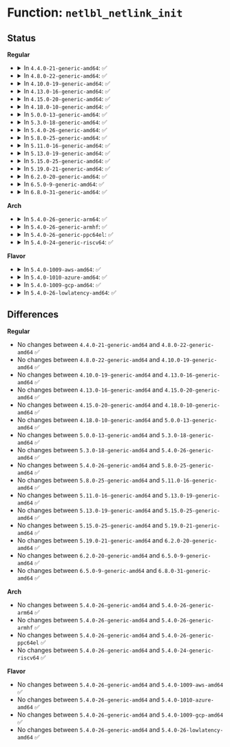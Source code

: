 # Function: <code>netlbl_netlink_init</code>

## Status
<b>Regular</b>
<ul>
<li>
<details>
<summary>In <code>4.4.0-21-generic-amd64</code>: ✅</summary>

```c
int netlbl_netlink_init()
```

```json
{
  "name": "netlbl_netlink_init",
  "collision_type": "Unique Global",
  "inline_type": "No",
  "funcs": [
    {
      "addr": 18446744071595354595,
      "name": "netlbl_netlink_init",
      "external": true,
      "loc": "net/netlabel/netlabel_user.c:62",
      "file": "net/netlabel/netlabel_user.c",
      "inline": "seen, unknown",
      "caller_inline": [],
      "caller_func": [
        "net/netlabel/netlabel_kapi.c:netlbl_init"
      ]
    }
  ],
  "symbols": [
    {
      "addr": 18446744071595354595,
      "name": "netlbl_netlink_init",
      "section": ".init.text",
      "bind": "STB_GLOBAL",
      "size": 29
    }
  ]
}
```
</details>
</li>
<li>
<details>
<summary>In <code>4.8.0-22-generic-amd64</code>: ✅</summary>

```c
int netlbl_netlink_init()
```

```json
{
  "name": "netlbl_netlink_init",
  "collision_type": "Unique Global",
  "inline_type": "No",
  "funcs": [
    {
      "addr": 18446744071595542741,
      "name": "netlbl_netlink_init",
      "external": true,
      "loc": "net/netlabel/netlabel_user.c:63",
      "file": "net/netlabel/netlabel_user.c",
      "inline": "seen, unknown",
      "caller_inline": [],
      "caller_func": [
        "net/netlabel/netlabel_kapi.c:netlbl_init"
      ]
    }
  ],
  "symbols": [
    {
      "addr": 18446744071595542741,
      "name": "netlbl_netlink_init",
      "section": ".init.text",
      "bind": "STB_GLOBAL",
      "size": 38
    }
  ]
}
```
</details>
</li>
<li>
<details>
<summary>In <code>4.10.0-19-generic-amd64</code>: ✅</summary>

```c
int netlbl_netlink_init()
```

```json
{
  "name": "netlbl_netlink_init",
  "collision_type": "Unique Global",
  "inline_type": "No",
  "funcs": [
    {
      "addr": 18446744071595799606,
      "name": "netlbl_netlink_init",
      "external": true,
      "loc": "net/netlabel/netlabel_user.c:63",
      "file": "net/netlabel/netlabel_user.c",
      "inline": "seen, unknown",
      "caller_inline": [],
      "caller_func": [
        "net/netlabel/netlabel_kapi.c:netlbl_init"
      ]
    }
  ],
  "symbols": [
    {
      "addr": 18446744071595799606,
      "name": "netlbl_netlink_init",
      "section": ".init.text",
      "bind": "STB_GLOBAL",
      "size": 38
    }
  ]
}
```
</details>
</li>
<li>
<details>
<summary>In <code>4.13.0-16-generic-amd64</code>: ✅</summary>

```c
int netlbl_netlink_init()
```

```json
{
  "name": "netlbl_netlink_init",
  "collision_type": "Unique Global",
  "inline_type": "No",
  "funcs": [
    {
      "addr": 18446744071596731185,
      "name": "netlbl_netlink_init",
      "external": true,
      "loc": "net/netlabel/netlabel_user.c:63",
      "file": "net/netlabel/netlabel_user.c",
      "inline": "seen, unknown",
      "caller_inline": [],
      "caller_func": [
        "net/netlabel/netlabel_kapi.c:netlbl_init"
      ]
    }
  ],
  "symbols": [
    {
      "addr": 18446744071596731185,
      "name": "netlbl_netlink_init",
      "section": ".init.text",
      "bind": "STB_GLOBAL",
      "size": 43
    }
  ]
}
```
</details>
</li>
<li>
<details>
<summary>In <code>4.15.0-20-generic-amd64</code>: ✅</summary>

```c
int netlbl_netlink_init()
```

```json
{
  "name": "netlbl_netlink_init",
  "collision_type": "Unique Global",
  "inline_type": "No",
  "funcs": [
    {
      "addr": 18446744071603064607,
      "name": "netlbl_netlink_init",
      "external": true,
      "loc": "net/netlabel/netlabel_user.c:63",
      "file": "net/netlabel/netlabel_user.c",
      "inline": "seen, unknown",
      "caller_inline": [],
      "caller_func": [
        "net/netlabel/netlabel_kapi.c:netlbl_init"
      ]
    }
  ],
  "symbols": [
    {
      "addr": 18446744071603064607,
      "name": "netlbl_netlink_init",
      "section": ".init.text",
      "bind": "STB_GLOBAL",
      "size": 43
    }
  ]
}
```
</details>
</li>
<li>
<details>
<summary>In <code>4.18.0-10-generic-amd64</code>: ✅</summary>

```c
int netlbl_netlink_init()
```

```json
{
  "name": "netlbl_netlink_init",
  "collision_type": "Unique Global",
  "inline_type": "No",
  "funcs": [
    {
      "addr": 18446744071603238534,
      "name": "netlbl_netlink_init",
      "external": true,
      "loc": "net/netlabel/netlabel_user.c:63",
      "file": "net/netlabel/netlabel_user.c",
      "inline": "seen, unknown",
      "caller_inline": [],
      "caller_func": [
        "net/netlabel/netlabel_kapi.c:netlbl_init"
      ]
    }
  ],
  "symbols": [
    {
      "addr": 18446744071603238534,
      "name": "netlbl_netlink_init",
      "section": ".init.text",
      "bind": "STB_GLOBAL",
      "size": 43
    }
  ]
}
```
</details>
</li>
<li>
<details>
<summary>In <code>5.0.0-13-generic-amd64</code>: ✅</summary>

```c
int netlbl_netlink_init()
```

```json
{
  "name": "netlbl_netlink_init",
  "collision_type": "Unique Global",
  "inline_type": "No",
  "funcs": [
    {
      "addr": 18446744071605049764,
      "name": "netlbl_netlink_init",
      "external": true,
      "loc": "net/netlabel/netlabel_user.c:63",
      "file": "net/netlabel/netlabel_user.c",
      "inline": "seen, unknown",
      "caller_inline": [],
      "caller_func": [
        "net/netlabel/netlabel_kapi.c:netlbl_init"
      ]
    }
  ],
  "symbols": [
    {
      "addr": 18446744071605049764,
      "name": "netlbl_netlink_init",
      "section": ".init.text",
      "bind": "STB_GLOBAL",
      "size": 43
    }
  ]
}
```
</details>
</li>
<li>
<details>
<summary>In <code>5.3.0-18-generic-amd64</code>: ✅</summary>

```c
int netlbl_netlink_init()
```

```json
{
  "name": "netlbl_netlink_init",
  "collision_type": "Unique Global",
  "inline_type": "No",
  "funcs": [
    {
      "addr": 18446744071605167480,
      "name": "netlbl_netlink_init",
      "external": true,
      "loc": "net/netlabel/netlabel_user.c:49",
      "file": "net/netlabel/netlabel_user.c",
      "inline": "seen, unknown",
      "caller_inline": [],
      "caller_func": [
        "net/netlabel/netlabel_kapi.c:netlbl_init"
      ]
    }
  ],
  "symbols": [
    {
      "addr": 18446744071605167480,
      "name": "netlbl_netlink_init",
      "section": ".init.text",
      "bind": "STB_GLOBAL",
      "size": 43
    }
  ]
}
```
</details>
</li>
<li>
<details>
<summary>In <code>5.4.0-26-generic-amd64</code>: ✅</summary>

```c
int netlbl_netlink_init()
```

```json
{
  "name": "netlbl_netlink_init",
  "collision_type": "Unique Global",
  "inline_type": "No",
  "funcs": [
    {
      "addr": 18446744071605208039,
      "name": "netlbl_netlink_init",
      "external": true,
      "loc": "net/netlabel/netlabel_user.c:49",
      "file": "net/netlabel/netlabel_user.c",
      "inline": "seen, unknown",
      "caller_inline": [],
      "caller_func": [
        "net/netlabel/netlabel_kapi.c:netlbl_init"
      ]
    }
  ],
  "symbols": [
    {
      "addr": 18446744071605208039,
      "name": "netlbl_netlink_init",
      "section": ".init.text",
      "bind": "STB_GLOBAL",
      "size": 43
    }
  ]
}
```
</details>
</li>
<li>
<details>
<summary>In <code>5.8.0-25-generic-amd64</code>: ✅</summary>

```c
int netlbl_netlink_init()
```

```json
{
  "name": "netlbl_netlink_init",
  "collision_type": "Unique Global",
  "inline_type": "No",
  "funcs": [
    {
      "addr": 18446744071609452092,
      "name": "netlbl_netlink_init",
      "external": true,
      "loc": "net/netlabel/netlabel_user.c:49",
      "file": "net/netlabel/netlabel_user.c",
      "inline": "seen, unknown",
      "caller_inline": [],
      "caller_func": [
        "net/netlabel/netlabel_kapi.c:netlbl_init"
      ]
    }
  ],
  "symbols": [
    {
      "addr": 18446744071609452092,
      "name": "netlbl_netlink_init",
      "section": ".init.text",
      "bind": "STB_GLOBAL",
      "size": 43
    }
  ]
}
```
</details>
</li>
<li>
<details>
<summary>In <code>5.11.0-16-generic-amd64</code>: ✅</summary>

```c
int netlbl_netlink_init()
```

```json
{
  "name": "netlbl_netlink_init",
  "collision_type": "Unique Global",
  "inline_type": "No",
  "funcs": [
    {
      "addr": 18446744071612527116,
      "name": "netlbl_netlink_init",
      "external": true,
      "loc": "net/netlabel/netlabel_user.c:49",
      "file": "net/netlabel/netlabel_user.c",
      "inline": "seen, unknown",
      "caller_inline": [],
      "caller_func": [
        "net/netlabel/netlabel_kapi.c:netlbl_init"
      ]
    }
  ],
  "symbols": [
    {
      "addr": 18446744071612527116,
      "name": "netlbl_netlink_init",
      "section": ".init.text",
      "bind": "STB_GLOBAL",
      "size": 43
    }
  ]
}
```
</details>
</li>
<li>
<details>
<summary>In <code>5.13.0-19-generic-amd64</code>: ✅</summary>

```c
int netlbl_netlink_init()
```

```json
{
  "name": "netlbl_netlink_init",
  "collision_type": "Unique Global",
  "inline_type": "No",
  "funcs": [
    {
      "addr": 18446744071614669640,
      "name": "netlbl_netlink_init",
      "external": true,
      "loc": "net/netlabel/netlabel_user.c:49",
      "file": "net/netlabel/netlabel_user.c",
      "inline": "seen, unknown",
      "caller_inline": [],
      "caller_func": [
        "net/netlabel/netlabel_kapi.c:netlbl_init"
      ]
    }
  ],
  "symbols": [
    {
      "addr": 18446744071614669640,
      "name": "netlbl_netlink_init",
      "section": ".init.text",
      "bind": "STB_GLOBAL",
      "size": 43
    }
  ]
}
```
</details>
</li>
<li>
<details>
<summary>In <code>5.15.0-25-generic-amd64</code>: ✅</summary>

```c
int netlbl_netlink_init()
```

```json
{
  "name": "netlbl_netlink_init",
  "collision_type": "Unique Global",
  "inline_type": "No",
  "funcs": [
    {
      "addr": 18446744071615629836,
      "name": "netlbl_netlink_init",
      "external": true,
      "loc": "net/netlabel/netlabel_user.c:49",
      "file": "net/netlabel/netlabel_user.c",
      "inline": "seen, unknown",
      "caller_inline": [],
      "caller_func": [
        "net/netlabel/netlabel_kapi.c:netlbl_init"
      ]
    }
  ],
  "symbols": [
    {
      "addr": 18446744071615629836,
      "name": "netlbl_netlink_init",
      "section": ".init.text",
      "bind": "STB_GLOBAL",
      "size": 43
    }
  ]
}
```
</details>
</li>
<li>
<details>
<summary>In <code>5.19.0-21-generic-amd64</code>: ✅</summary>

```c
int netlbl_netlink_init()
```

```json
{
  "name": "netlbl_netlink_init",
  "collision_type": "Unique Global",
  "inline_type": "No",
  "funcs": [
    {
      "addr": 18446744071617441564,
      "name": "netlbl_netlink_init",
      "external": true,
      "loc": "net/netlabel/netlabel_user.c:49",
      "file": "net/netlabel/netlabel_user.c",
      "inline": "seen, unknown",
      "caller_inline": [],
      "caller_func": [
        "net/netlabel/netlabel_kapi.c:netlbl_init"
      ]
    }
  ],
  "symbols": [
    {
      "addr": 18446744071617441564,
      "name": "netlbl_netlink_init",
      "section": ".init.text",
      "bind": "STB_GLOBAL",
      "size": 47
    }
  ]
}
```
</details>
</li>
<li>
<details>
<summary>In <code>6.2.0-20-generic-amd64</code>: ✅</summary>

```c
int netlbl_netlink_init()
```

```json
{
  "name": "netlbl_netlink_init",
  "collision_type": "Unique Global",
  "inline_type": "No",
  "funcs": [
    {
      "addr": 18446744071628203264,
      "name": "netlbl_netlink_init",
      "external": true,
      "loc": "net/netlabel/netlabel_user.c:49",
      "file": "net/netlabel/netlabel_user.c",
      "inline": "seen, unknown",
      "caller_inline": [],
      "caller_func": [
        "net/netlabel/netlabel_kapi.c:netlbl_init"
      ]
    }
  ],
  "symbols": [
    {
      "addr": 18446744071628203264,
      "name": "netlbl_netlink_init",
      "section": ".init.text",
      "bind": "STB_GLOBAL",
      "size": 53
    }
  ]
}
```
</details>
</li>
<li>
<details>
<summary>In <code>6.5.0-9-generic-amd64</code>: ✅</summary>

```c
int netlbl_netlink_init()
```

```json
{
  "name": "netlbl_netlink_init",
  "collision_type": "Unique Global",
  "inline_type": "No",
  "funcs": [
    {
      "addr": 18446744071619972016,
      "name": "netlbl_netlink_init",
      "external": true,
      "loc": "net/netlabel/netlabel_user.c:49",
      "file": "net/netlabel/netlabel_user.c",
      "inline": "seen, unknown",
      "caller_inline": [],
      "caller_func": [
        "net/netlabel/netlabel_kapi.c:netlbl_init"
      ]
    }
  ],
  "symbols": [
    {
      "addr": 18446744071619972016,
      "name": "netlbl_netlink_init",
      "section": ".init.text",
      "bind": "STB_GLOBAL",
      "size": 53
    }
  ]
}
```
</details>
</li>
<li>
<details>
<summary>In <code>6.8.0-31-generic-amd64</code>: ✅</summary>

```c
int netlbl_netlink_init()
```

```json
{
  "name": "netlbl_netlink_init",
  "collision_type": "Unique Global",
  "inline_type": "No",
  "funcs": [
    {
      "addr": 18446744071622284000,
      "name": "netlbl_netlink_init",
      "external": true,
      "loc": "net/netlabel/netlabel_user.c:49",
      "file": "net/netlabel/netlabel_user.c",
      "inline": "seen, unknown",
      "caller_inline": [],
      "caller_func": [
        "net/netlabel/netlabel_kapi.c:netlbl_init"
      ]
    }
  ],
  "symbols": [
    {
      "addr": 18446744071622284000,
      "name": "netlbl_netlink_init",
      "section": ".init.text",
      "bind": "STB_GLOBAL",
      "size": 53
    }
  ]
}
```
</details>
</li>
</ul>
<b>Arch</b>
<ul>
<li>
<details>
<summary>In <code>5.4.0-26-generic-arm64</code>: ✅</summary>

```c
int netlbl_netlink_init()
```

```json
{
  "name": "netlbl_netlink_init",
  "collision_type": "Unique Global",
  "inline_type": "No",
  "funcs": [
    {
      "addr": 18446603336511345880,
      "name": "netlbl_netlink_init",
      "external": true,
      "loc": "net/netlabel/netlabel_user.c:49",
      "file": "net/netlabel/netlabel_user.c",
      "inline": "seen, unknown",
      "caller_inline": [],
      "caller_func": [
        "net/netlabel/netlabel_kapi.c:netlbl_init"
      ]
    }
  ],
  "symbols": [
    {
      "addr": 18446603336511345880,
      "name": "netlbl_netlink_init",
      "section": ".init.text",
      "bind": "STB_GLOBAL",
      "size": 52
    }
  ]
}
```
</details>
</li>
<li>
<details>
<summary>In <code>5.4.0-26-generic-armhf</code>: ✅</summary>

```c
int netlbl_netlink_init()
```

```json
{
  "name": "netlbl_netlink_init",
  "collision_type": "Unique Global",
  "inline_type": "No",
  "funcs": [
    {
      "addr": 3244009300,
      "name": "netlbl_netlink_init",
      "external": true,
      "loc": "net/netlabel/netlabel_user.c:49",
      "file": "net/netlabel/netlabel_user.c",
      "inline": "seen, unknown",
      "caller_inline": [],
      "caller_func": [
        "net/netlabel/netlabel_kapi.c:netlbl_init"
      ]
    }
  ],
  "symbols": [
    {
      "addr": 3244009300,
      "name": "netlbl_netlink_init",
      "section": ".init.text",
      "bind": "STB_GLOBAL",
      "size": 64
    }
  ]
}
```
</details>
</li>
<li>
<details>
<summary>In <code>5.4.0-26-generic-ppc64el</code>: ✅</summary>

```c
int netlbl_netlink_init()
```

```json
{
  "name": "netlbl_netlink_init",
  "collision_type": "Unique Global",
  "inline_type": "No",
  "funcs": [
    {
      "addr": 13835058055302903236,
      "name": "netlbl_netlink_init",
      "external": true,
      "loc": "net/netlabel/netlabel_user.c:49",
      "file": "net/netlabel/netlabel_user.c",
      "inline": "seen, unknown",
      "caller_inline": [],
      "caller_func": [
        "net/netlabel/netlabel_kapi.c:netlbl_init"
      ]
    }
  ],
  "symbols": [
    {
      "addr": 13835058055302903236,
      "name": "netlbl_netlink_init",
      "section": ".init.text",
      "bind": "STB_GLOBAL",
      "size": 100
    }
  ]
}
```
</details>
</li>
<li>
<details>
<summary>In <code>5.4.0-24-generic-riscv64</code>: ✅</summary>

```c
int netlbl_netlink_init()
```

```json
{
  "name": "netlbl_netlink_init",
  "collision_type": "Unique Global",
  "inline_type": "No",
  "funcs": [
    {
      "addr": 18446743936270877424,
      "name": "netlbl_netlink_init",
      "external": true,
      "loc": "net/netlabel/netlabel_user.c:49",
      "file": "net/netlabel/netlabel_user.c",
      "inline": "seen, unknown",
      "caller_inline": [],
      "caller_func": [
        "net/netlabel/netlabel_kapi.c:netlbl_init"
      ]
    }
  ],
  "symbols": [
    {
      "addr": 18446743936270877424,
      "name": "netlbl_netlink_init",
      "section": ".init.text",
      "bind": "STB_GLOBAL",
      "size": 64
    }
  ]
}
```
</details>
</li>
</ul>
<b>Flavor</b>
<ul>
<li>
<details>
<summary>In <code>5.4.0-1009-aws-amd64</code>: ✅</summary>

```c
int netlbl_netlink_init()
```

```json
{
  "name": "netlbl_netlink_init",
  "collision_type": "Unique Global",
  "inline_type": "No",
  "funcs": [
    {
      "addr": 18446744071605096683,
      "name": "netlbl_netlink_init",
      "external": true,
      "loc": "net/netlabel/netlabel_user.c:49",
      "file": "net/netlabel/netlabel_user.c",
      "inline": "seen, unknown",
      "caller_inline": [],
      "caller_func": [
        "net/netlabel/netlabel_kapi.c:netlbl_init"
      ]
    }
  ],
  "symbols": [
    {
      "addr": 18446744071605096683,
      "name": "netlbl_netlink_init",
      "section": ".init.text",
      "bind": "STB_GLOBAL",
      "size": 43
    }
  ]
}
```
</details>
</li>
<li>
<details>
<summary>In <code>5.4.0-1010-azure-amd64</code>: ✅</summary>

```c
int netlbl_netlink_init()
```

```json
{
  "name": "netlbl_netlink_init",
  "collision_type": "Unique Global",
  "inline_type": "No",
  "funcs": [
    {
      "addr": 18446744071605064761,
      "name": "netlbl_netlink_init",
      "external": true,
      "loc": "net/netlabel/netlabel_user.c:49",
      "file": "net/netlabel/netlabel_user.c",
      "inline": "seen, unknown",
      "caller_inline": [],
      "caller_func": [
        "net/netlabel/netlabel_kapi.c:netlbl_init"
      ]
    }
  ],
  "symbols": [
    {
      "addr": 18446744071605064761,
      "name": "netlbl_netlink_init",
      "section": ".init.text",
      "bind": "STB_GLOBAL",
      "size": 43
    }
  ]
}
```
</details>
</li>
<li>
<details>
<summary>In <code>5.4.0-1009-gcp-amd64</code>: ✅</summary>

```c
int netlbl_netlink_init()
```

```json
{
  "name": "netlbl_netlink_init",
  "collision_type": "Unique Global",
  "inline_type": "No",
  "funcs": [
    {
      "addr": 18446744071605185077,
      "name": "netlbl_netlink_init",
      "external": true,
      "loc": "net/netlabel/netlabel_user.c:49",
      "file": "net/netlabel/netlabel_user.c",
      "inline": "seen, unknown",
      "caller_inline": [],
      "caller_func": [
        "net/netlabel/netlabel_kapi.c:netlbl_init"
      ]
    }
  ],
  "symbols": [
    {
      "addr": 18446744071605185077,
      "name": "netlbl_netlink_init",
      "section": ".init.text",
      "bind": "STB_GLOBAL",
      "size": 43
    }
  ]
}
```
</details>
</li>
<li>
<details>
<summary>In <code>5.4.0-26-lowlatency-amd64</code>: ✅</summary>

```c
int netlbl_netlink_init()
```

```json
{
  "name": "netlbl_netlink_init",
  "collision_type": "Unique Global",
  "inline_type": "No",
  "funcs": [
    {
      "addr": 18446744071605212233,
      "name": "netlbl_netlink_init",
      "external": true,
      "loc": "net/netlabel/netlabel_user.c:49",
      "file": "net/netlabel/netlabel_user.c",
      "inline": "seen, unknown",
      "caller_inline": [],
      "caller_func": [
        "net/netlabel/netlabel_kapi.c:netlbl_init"
      ]
    }
  ],
  "symbols": [
    {
      "addr": 18446744071605212233,
      "name": "netlbl_netlink_init",
      "section": ".init.text",
      "bind": "STB_GLOBAL",
      "size": 43
    }
  ]
}
```
</details>
</li>
</ul>

## Differences
<b>Regular</b>
<ul>
<li>
No changes between <code>4.4.0-21-generic-amd64</code> and <code>4.8.0-22-generic-amd64</code> ✅
</li>
<li>
No changes between <code>4.8.0-22-generic-amd64</code> and <code>4.10.0-19-generic-amd64</code> ✅
</li>
<li>
No changes between <code>4.10.0-19-generic-amd64</code> and <code>4.13.0-16-generic-amd64</code> ✅
</li>
<li>
No changes between <code>4.13.0-16-generic-amd64</code> and <code>4.15.0-20-generic-amd64</code> ✅
</li>
<li>
No changes between <code>4.15.0-20-generic-amd64</code> and <code>4.18.0-10-generic-amd64</code> ✅
</li>
<li>
No changes between <code>4.18.0-10-generic-amd64</code> and <code>5.0.0-13-generic-amd64</code> ✅
</li>
<li>
No changes between <code>5.0.0-13-generic-amd64</code> and <code>5.3.0-18-generic-amd64</code> ✅
</li>
<li>
No changes between <code>5.3.0-18-generic-amd64</code> and <code>5.4.0-26-generic-amd64</code> ✅
</li>
<li>
No changes between <code>5.4.0-26-generic-amd64</code> and <code>5.8.0-25-generic-amd64</code> ✅
</li>
<li>
No changes between <code>5.8.0-25-generic-amd64</code> and <code>5.11.0-16-generic-amd64</code> ✅
</li>
<li>
No changes between <code>5.11.0-16-generic-amd64</code> and <code>5.13.0-19-generic-amd64</code> ✅
</li>
<li>
No changes between <code>5.13.0-19-generic-amd64</code> and <code>5.15.0-25-generic-amd64</code> ✅
</li>
<li>
No changes between <code>5.15.0-25-generic-amd64</code> and <code>5.19.0-21-generic-amd64</code> ✅
</li>
<li>
No changes between <code>5.19.0-21-generic-amd64</code> and <code>6.2.0-20-generic-amd64</code> ✅
</li>
<li>
No changes between <code>6.2.0-20-generic-amd64</code> and <code>6.5.0-9-generic-amd64</code> ✅
</li>
<li>
No changes between <code>6.5.0-9-generic-amd64</code> and <code>6.8.0-31-generic-amd64</code> ✅
</li>
</ul>
<b>Arch</b>
<ul>
<li>
No changes between <code>5.4.0-26-generic-amd64</code> and <code>5.4.0-26-generic-arm64</code> ✅
</li>
<li>
No changes between <code>5.4.0-26-generic-amd64</code> and <code>5.4.0-26-generic-armhf</code> ✅
</li>
<li>
No changes between <code>5.4.0-26-generic-amd64</code> and <code>5.4.0-26-generic-ppc64el</code> ✅
</li>
<li>
No changes between <code>5.4.0-26-generic-amd64</code> and <code>5.4.0-24-generic-riscv64</code> ✅
</li>
</ul>
<b>Flavor</b>
<ul>
<li>
No changes between <code>5.4.0-26-generic-amd64</code> and <code>5.4.0-1009-aws-amd64</code> ✅
</li>
<li>
No changes between <code>5.4.0-26-generic-amd64</code> and <code>5.4.0-1010-azure-amd64</code> ✅
</li>
<li>
No changes between <code>5.4.0-26-generic-amd64</code> and <code>5.4.0-1009-gcp-amd64</code> ✅
</li>
<li>
No changes between <code>5.4.0-26-generic-amd64</code> and <code>5.4.0-26-lowlatency-amd64</code> ✅
</li>
</ul>
